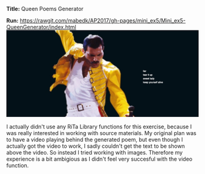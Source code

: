 <b>Title:</b> Queen Poems Generator 

<b>Run:</b> https://rawgit.com/mabedk/AP2017/gh-pages/mini_ex5/Mini_ex5-QueenGenerator/index.html
![ScreenShot](https://github.com/mabedk/AP2017/blob/gh-pages/mini_ex5/screenshot%20of%20queen%20generator.png)

I actually didn't use any RiTa Library functions for this exercise, because I was really interested in working with source materials. My original plan was to have a video playing behind the generated poem, but even though I actually got the video to work, I sadly couldn't get the text to be shown above the video. So instead I tried working with images. Therefore my experience is a bit ambigious as I didn't feel very succesful with the video function.

